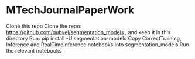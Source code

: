# MTechJournalPaperWork

Clone this repo
Clone the repo: https://github.com/qubvel/segmentation_models ,  and keep it in this directory
Run: pip install -U segmentation-models
Copy CorrectTraining, Inference and RealTimeInference notebooks into segmentation_models
Run the relevant notebooks
